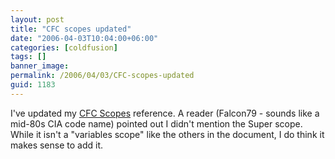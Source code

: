 ```yaml
---
layout: post
title: "CFC scopes updated"
date: "2006-04-03T10:04:00+06:00"
categories: [coldfusion]
tags: []
banner_image: 
permalink: /2006/04/03/CFC-scopes-updated
guid: 1183
---
```


I've updated my <a href="http://www.raymondcamden.com/enclosures/cfcscopes.pdf">CFC Scopes</a> reference. A reader (Falcon79 - sounds like a mid-80s CIA code name) pointed out I didn't mention the Super scope. While it isn't a "variables scope" like the others in the document, I do think it makes sense to add it.